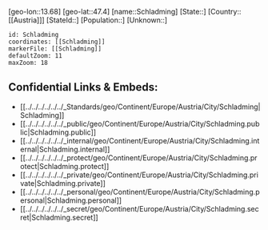 ﻿---
location: [47.4,13.68]
mapzoom: [7,12] 
mapmarker: city 
type: City
tags:
- geo/City


SpocWebEntityId: 34024
isDeleted: false
confidential: public

---
[geo-lon::13.68]
[geo-lat::47.4]
[name::Schladming]
[State::]
[Country::[[Austria]]]
[StateId::]
[Population::]
[Unknown::]


```leaflet
id: Schladming
coordinates: [[Schladming]]
markerFile: [[Schladming]]
defaultZoom: 11 
maxZoom: 18
```


## Confidential Links & Embeds: 
- [[../../../../../../_Standards/geo/Continent/Europe/Austria/City/Schladming|Schladming]] 
- [[../../../../../../_public/geo/Continent/Europe/Austria/City/Schladming.public|Schladming.public]] 
- [[../../../../../../_internal/geo/Continent/Europe/Austria/City/Schladming.internal|Schladming.internal]] 
- [[../../../../../../_protect/geo/Continent/Europe/Austria/City/Schladming.protect|Schladming.protect]] 
- [[../../../../../../_private/geo/Continent/Europe/Austria/City/Schladming.private|Schladming.private]] 
- [[../../../../../../_personal/geo/Continent/Europe/Austria/City/Schladming.personal|Schladming.personal]] 
- [[../../../../../../_secret/geo/Continent/Europe/Austria/City/Schladming.secret|Schladming.secret]] 
